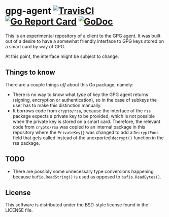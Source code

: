 gpg-agent
[![TravisCI](https://travis-ci.org/prep/gpg.svg?branch=master)](https://travis-ci.org/prep/gpg.svg?branch=master)
[![Go Report Card](https://goreportcard.com/badge/github.com/prep/gpg)](https://goreportcard.com/report/github.com/prep/gpg)
[![GoDoc](https://godoc.org/github.com/prep/gpg/agent?status.svg)](https://godoc.org/github.com/prep/gpg/agent)
=========
This is an experimental repository of a client to the GPG agent. It was built out of a desire to have a somewhat friendly interface to GPG keys stored on a smart card by way of GPG.

At this point, the interface might be subject to change.

Things to know
--------------
There are a couple things *off* about this Go package, namely:

* There is no way to know what *type* of key the GPG agent returns (signing, encryption or authentication), so in the case of subkeys the user has to make this distinction manually.
* It borrows code from `crypto/rsa`, because the interface of the `rsa` package expects a private key to be provided, which is not possible when the private key is stored on a smart card. Therefore, the relevant code from `crypto/rsa` was copied to an internal package in this repository where the `PrivateKey{}` was changed to add a `DecryptFunc` field that gets called instead of the unexported `decrypt()` function in the rsa package.

TODO
----
* There are possibly some unnecessary type conversions happening because `bufio.ReadString()` is used as opposed to `bufio.ReadBytes()`.

License
-------
This software is distributed under the BSD-style license found in the LICENSE file.
